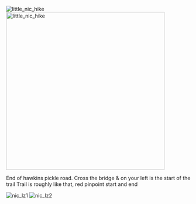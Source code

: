 ![little_nic_hike](https://user-images.githubusercontent.com/699627/114074756-9688ef80-9859-11eb-8128-ba117fc95944.jpg)
<img width="433" alt="little_nic_hike" src="https://user-images.githubusercontent.com/699627/114075151-10b97400-985a-11eb-9776-4f36c10ca334.png">

End of hawkins pickle road. 
Cross the bridge & on your left is the start of the trail Trail is roughly like that, red pinpoint start and end

![nic_lz1](https://user-images.githubusercontent.com/699627/114075600-90474300-985a-11eb-9a8f-e28275191fd5.jpg)
![nic_lz2](https://user-images.githubusercontent.com/699627/114075611-92a99d00-985a-11eb-96ba-5b20fa41ea05.jpg)
